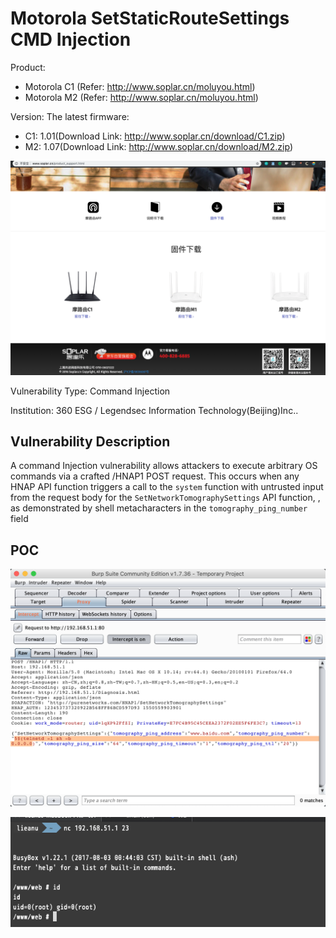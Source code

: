 # Motorola SetStaticRouteSettings CMD Injection

Product:
* Motorola C1 (Refer: http://www.soplar.cn/moluyou.html)
* Motorola M2 (Refer: http://www.soplar.cn/moluyou.html)


Version: The latest firmware:

* C1: 1.01(Download Link: http://www.soplar.cn/download/C1.zip)
* M2: 1.07(Download Link: http://www.soplar.cn/download/M2.zip)

![](imgs/2019-02-19-11-44-07.png)

Vulnerability Type: Command Injection

Institution: 360 ESG / Legendsec Information Technology(Beijing)Inc..

## Vulnerability Description

A command Injection vulnerability allows attackers to execute arbitrary OS commands via a crafted /HNAP1 POST request. This occurs when any HNAP API function triggers a call to the `system` function with untrusted input from the request body for the `SetNetworkTomographySettings` API function, , as demonstrated by shell metacharacters in the `tomography_ping_number` field


## POC

![](imgs/2019-02-19-15-05-37.png)

![](imgs/2019-02-19-15-04-07.png)